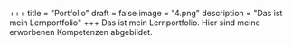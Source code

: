 +++
title = "Portfolio"
draft = false
image = "4.png"
description = "Das ist mein Lernportfolio"
+++
Das ist mein Lernportfolio. Hier sind meine erworbenen Kompetenzen abgebildet.